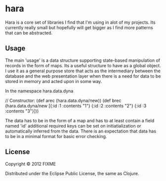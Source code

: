 # hara

Hara is a core set of libraries I find that I'm using in alot of my projects. Its currently really small but hopefully will get bigger as I find more patterns that can be abstracted.



## Usage

The main 'usage' is a data structure supporting state-based manipulation of records in the form of maps. Its a useful structure to have as a global object. I use it as a general purpose store that acts as the intermediary between the database and the web presentation layer when there is a need for data to be stored in memory and acted upon in some way. 

In the namespace hara.data.dyna

// Constructor:
(def arec (hara.data.dyna/new))
(def brec (hara.data.dyna/new [{:id :1 :contents "1"} 
                               {:id :2 :contents "2"} 
                               {:id :3 :contents "3"}]))

The data has to be in the form of a map and has to at least contain a field named 'id' additional required keys can be set on initiatialization or automatically inferred from the data. There is an expectation that data has to be in a minimal format for basic error checking.







## License

Copyright © 2012 FIXME

Distributed under the Eclipse Public License, the same as Clojure.
